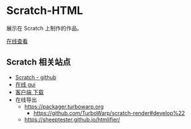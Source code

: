 # Scratch-HTML

展示在 Scratch 上制作的作品。


[在线查看](https://talltotal.github.io/scratch-html/)


## Scratch 相关站点
- [Scratch - github](https://github.com/LLK)
- [在线 gui](https://llk.github.io/scratch-gui/develop/)
- [客户端 下载](https://scratch.mit.edu/download)
- 在线导出
    - https://packager.turbowarp.org
        - https://github.com/TurboWarp/scratch-render#develop%22
    - https://sheeptester.github.io/htmlifier/


